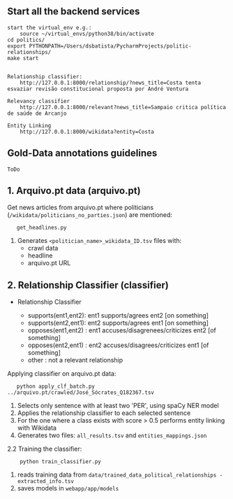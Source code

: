 ## Start all the backend services

    start the virtual_env e.g.: 
        source ~/virtual_envs/python38/bin/activate
    cd politics/
    export PYTHONPATH=/Users/dsbatista/PycharmProjects/politic-relationships/
    make start
    
   
    Relationship classifier: 
        http://127.0.0.1:8000/relationship/?news_title=Costa tenta esvaziar revisão constitucional proposta por André Ventura
    
    Relevancy classifier
        http://127.0.0.1:8000/relevant?news_title=Sampaio critica política de saúde de Arcanjo
    
    Entity Linking
        http://127.0.0.1:8000/wikidata?entity=Costa
    


## Gold-Data annotations guidelines
    ToDo


## 1. Arquivo.pt data (arquivo.pt)

   Get news articles from arquivo.pt where politicians (`/wikidata/politicians_no_parties.json`) 
   are mentioned: 
    
       get_headlines.py
       
   1. Generates `<politician_name>_wikidata_ID.tsv` files with:
       - crawl data
       - headline
       - arquivo.pt URL
       
       
## 2. Relationship Classifier (classifier)

   - Relationship Classifier

      - supports(ent1,ent2):    ent1 supports/agrees ent2 [on something]
      - supports(ent2,ent1):    ent2 supports/agrees ent1 [on something]
      - opposes(ent1,ent2) :    ent1 accuses/disagrenees/criticizes ent2 [of something]
      - opposes(ent2,ent1) :    ent2 accuses/disagrees/criticizes ent1 [of something]
      - other              :    not a relevant relationship 


   Applying classifier on arquivo.pt data:

       python apply_clf_batch.py ../arquivo.pt/crawled/José_Sócrates_Q182367.tsv
       
   1. Selects only sentence with at least two 'PER', using spaCy NER model
   2. Applies the relationship classifier to each selected sentence
   3. For the one where a class exists with score > 0.5 performs entity linking with Wikidata
   4. Generates two files: `all_results.tsv` and `entities_mappings.json`
    
   2.2 Training the classifier:
    
        python train_classifier.py 
        
   1. reads training data from `data/trained_data_political_relationships - extracted_info.tsv`
   2. saves models in `webapp/app/models`